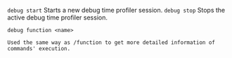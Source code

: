 `debug start`
        Starts a new debug time profiler session.
`debug stop`
    Stops the active debug time profiler session.

`debug function <name>`

    Used the same way as /function to get more detailed information of commands' execution.